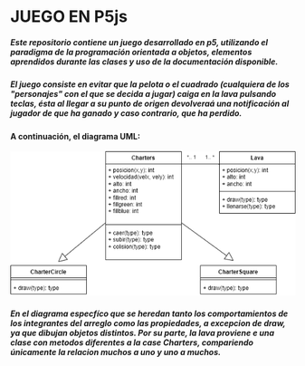 # JUEGO EN P5js
##### Este repositorio contiene un juego desarrollado en p5, utilizando el paradigma de la programación orientada a objetos, elementos aprendidos durante las clases y uso de la documentación disponible.
##### El juego consiste en evitar que la pelota o el cuadrado (cualquiera de los "personajes" con el que se decida a jugar) caiga en la lava pulsando teclas, ésta al llegar a su punto de origen devolveraá una notificación al jugador de que ha ganado y caso contrario, que ha perdido.
#### A continuación, el diagrama UML:
![UML](./img/juego.png)
##### En el diagrama especfíco que se heredan tanto los comportamientos de los integrantes del arreglo como las propiedades, a excepcion de draw, ya que dibujan objetos distintos. Por su parte, la lava proviene e una clase con metodos diferentes a la case Charters, compariendo únicamente la relacion muchos a uno y uno a muchos. 
